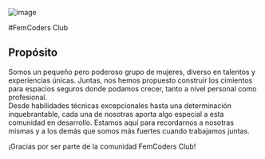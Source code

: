![image](https://github.com/femcodersclub/femcodersclub/assets/158848998/8ebdaac2-72af-4de1-b2f1-2c02a74ce4d0)


#FemCoders Club

## Propósito

Somos   un   pequeño   pero   poderoso   grupo   de   mujeres,   diverso   en talentos y experiencias únicas. 
Juntas, nos hemos propuesto construir los cimientos para espacios seguros donde podamos crecer, tanto a nivel   personal   como   profesional.   
Desde   habilidades   técnicas excepcionales hasta una determinación inquebrantable, cada una de nosotras   aporta   algo   especial   a   esta   comunidad   en   desarrollo. 
Estamos aquí para recordarnos a nosotras mismas y a los demás que somos más fuertes cuando trabajamos juntas.

¡Gracias por ser parte de la comunidad FemCoders Club!
